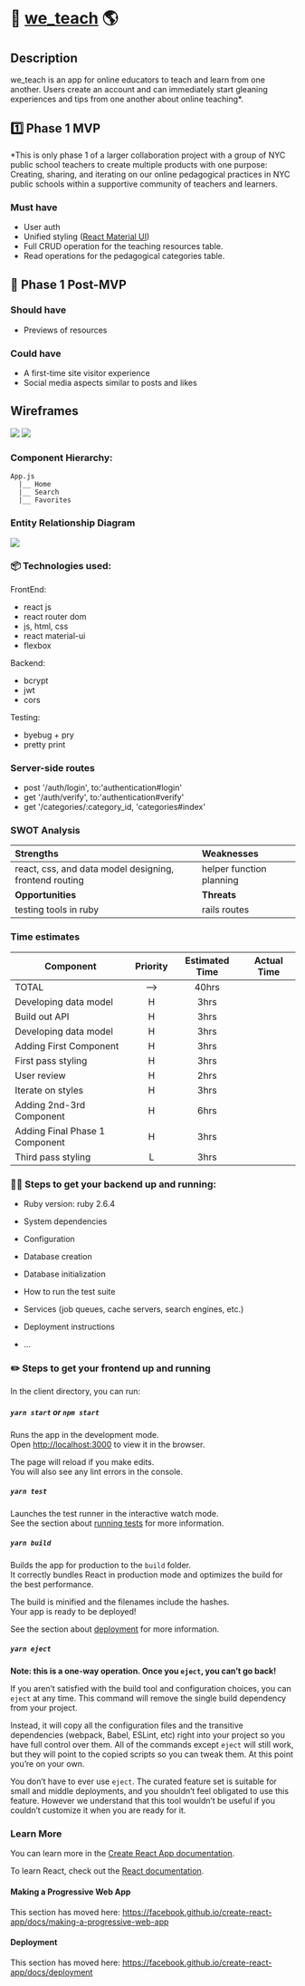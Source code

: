 # 🍎 [we_teach](http://weteach.surge.sh/ "we teach and learn together") 🌎

## Description 
we_teach is an app for online educators to teach and learn from one another.  Users create an account and can immediately start gleaning experiences and tips from one another about online teaching*.

## 1️⃣ Phase 1 MVP 
*This is only phase 1 of a larger collaboration project with a group of NYC public school teachers to create multiple products with one purpose:  Creating, sharing, and iterating on our online pedagogical practices in NYC public schools within a supportive community of teachers and learners.

### Must have
* User auth
* Unified styling ([React Material UI](https://material-ui.com/getting-started/installation/ "material UI"))
* Full CRUD operation for the teaching resources table. 
* Read operations for the pedagogical categories table. 

## 🌟 Phase 1 Post-MVP

### Should have 
* Previews of resources
### Could have
* A first-time site visitor experience
* Social media aspects similar to posts and likes

## Wireframes

<img src="planning/we_teach_mobile.png">

<img src="planning/we_teach_desktop.png">

### Component Hierarchy:

```
App.js
  |__ Home
  |__ Search
  |__ Favorites

```

### Entity Relationship Diagram

<img src="planning/we_teach_ERD.jpg">



### 📦 Technologies used:

FrontEnd:

- react js
- react router dom
- js, html, css
- react material-ui
- flexbox

Backend:

- bcrypt
- jwt
- cors

Testing:

- byebug + pry
- pretty print


### Server-side routes
- post '/auth/login', to:'authentication#login' 
- get '/auth/verify', to:'authentication#verify'
- get '/categories/:category_id, 'categories#index'

### SWOT Analysis

| Strengths  | Weaknesses |
| :--- | :--- |
| react, css, and data model designing, frontend routing  | helper function planning  |
| <b>Opportunities</b> | <b>Threats</b> | ------------- | | ------------- |
| testing tools in ruby | rails routes  |

### Time estimates

| Component | Priority | Estimated Time | Actual Time |
| --- | :---: |  :---: | :---: | 
| TOTAL | --> | 40hrs|  | 
| Developing data model | H | 3hrs|  |
| Build out API | H | 3hrs|  |
| Developing data model | H | 3hrs|  |
| Adding First Component | H | 3hrs|  |
| First pass styling | H | 3hrs|  |
| User review | H | 2hrs|  |
| Iterate on styles | H | 3hrs|  |
| Adding 2nd-3rd Component | H | 6hrs|  |
| Adding Final Phase 1 Component | H | 3hrs|  |
| Third pass styling | L | 3hrs|  |



### 👩‍💻 Steps to get your backend up and running: 

* Ruby version: ruby 2.6.4

* System dependencies

* Configuration

* Database creation

* Database initialization

* How to run the test suite

* Services (job queues, cache servers, search engines, etc.)

* Deployment instructions

* ...
### ✏️ Steps to get your frontend up and running 

In the client directory, you can run:

##### `yarn start` or `npm start`

Runs the app in the development mode.<br />
Open [http://localhost:3000](http://localhost:3000) to view it in the browser.

The page will reload if you make edits.<br />
You will also see any lint errors in the console.

##### `yarn test`

Launches the test runner in the interactive watch mode.<br />
See the section about [running tests](https://facebook.github.io/create-react-app/docs/running-tests) for more information.

##### `yarn build`

Builds the app for production to the `build` folder.<br />
It correctly bundles React in production mode and optimizes the build for the best performance.

The build is minified and the filenames include the hashes.<br />
Your app is ready to be deployed!

See the section about [deployment](https://facebook.github.io/create-react-app/docs/deployment) for more information.

##### `yarn eject`

**Note: this is a one-way operation. Once you `eject`, you can’t go back!**

If you aren’t satisfied with the build tool and configuration choices, you can `eject` at any time. This command will remove the single build dependency from your project.

Instead, it will copy all the configuration files and the transitive dependencies (webpack, Babel, ESLint, etc) right into your project so you have full control over them. All of the commands except `eject` will still work, but they will point to the copied scripts so you can tweak them. At this point you’re on your own.

You don’t have to ever use `eject`. The curated feature set is suitable for small and middle deployments, and you shouldn’t feel obligated to use this feature. However we understand that this tool wouldn’t be useful if you couldn’t customize it when you are ready for it.

### Learn More

You can learn more in the [Create React App documentation](https://facebook.github.io/create-react-app/docs/getting-started).

To learn React, check out the [React documentation](https://reactjs.org/).


#### Making a Progressive Web App

This section has moved here: https://facebook.github.io/create-react-app/docs/making-a-progressive-web-app


#### Deployment

This section has moved here: https://facebook.github.io/create-react-app/docs/deployment
